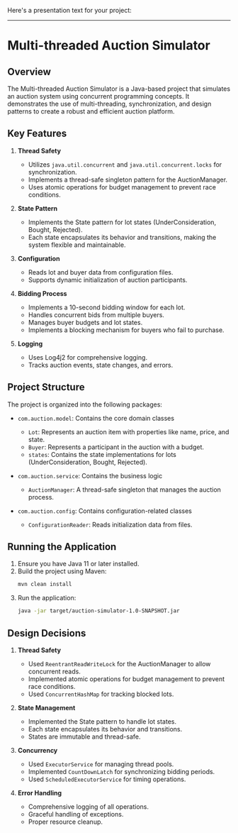 Here's a presentation text for your project:

---

# Multi-threaded Auction Simulator

## Overview

The Multi-threaded Auction Simulator is a Java-based project that simulates an auction system using concurrent programming concepts. It demonstrates the use of multi-threading, synchronization, and design patterns to create a robust and efficient auction platform.

## Key Features

1. **Thread Safety**
   - Utilizes `java.util.concurrent` and `java.util.concurrent.locks` for synchronization.
   - Implements a thread-safe singleton pattern for the AuctionManager.
   - Uses atomic operations for budget management to prevent race conditions.

2. **State Pattern**
   - Implements the State pattern for lot states (UnderConsideration, Bought, Rejected).
   - Each state encapsulates its behavior and transitions, making the system flexible and maintainable.

3. **Configuration**
   - Reads lot and buyer data from configuration files.
   - Supports dynamic initialization of auction participants.

4. **Bidding Process**
   - Implements a 10-second bidding window for each lot.
   - Handles concurrent bids from multiple buyers.
   - Manages buyer budgets and lot states.
   - Implements a blocking mechanism for buyers who fail to purchase.

5. **Logging**
   - Uses Log4j2 for comprehensive logging.
   - Tracks auction events, state changes, and errors.

## Project Structure

The project is organized into the following packages:

- `com.auction.model`: Contains the core domain classes
  - `Lot`: Represents an auction item with properties like name, price, and state.
  - `Buyer`: Represents a participant in the auction with a budget.
  - `states`: Contains the state implementations for lots (UnderConsideration, Bought, Rejected).

- `com.auction.service`: Contains the business logic
  - `AuctionManager`: A thread-safe singleton that manages the auction process.

- `com.auction.config`: Contains configuration-related classes
  - `ConfigurationReader`: Reads initialization data from files.

## Running the Application

1. Ensure you have Java 11 or later installed.
2. Build the project using Maven:
   ```bash
   mvn clean install
   ```
3. Run the application:
   ```bash
   java -jar target/auction-simulator-1.0-SNAPSHOT.jar
   ```

## Design Decisions

1. **Thread Safety**
   - Used `ReentrantReadWriteLock` for the AuctionManager to allow concurrent reads.
   - Implemented atomic operations for budget management to prevent race conditions.
   - Used `ConcurrentHashMap` for tracking blocked lots.

2. **State Management**
   - Implemented the State pattern to handle lot states.
   - Each state encapsulates its behavior and transitions.
   - States are immutable and thread-safe.

3. **Concurrency**
   - Used `ExecutorService` for managing thread pools.
   - Implemented `CountDownLatch` for synchronizing bidding periods.
   - Used `ScheduledExecutorService` for timing operations.

4. **Error Handling**
   - Comprehensive logging of all operations.
   - Graceful handling of exceptions.
   - Proper resource cleanup.
